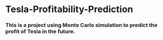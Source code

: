 # Tesla-Profitability-Prediction
### This is a project using Monte Carlo simulation to predict the profit of Tesla in the future.
